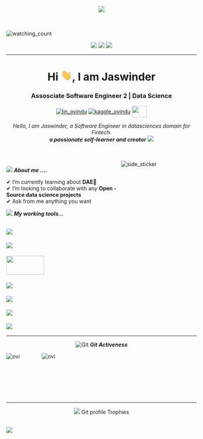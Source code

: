 <p align="center">
  <img src="https://media.giphy.com/media/Q9F3jJr7Xi34MwTwOf/giphy.gif" height="300"/>
</p>
<br>

<p align="left"> 
<img src="https://komarev.com/ghpvc/?username=jaswinder9051998&color=brightgreen" alt="watching_count" />
 </p>
 <p align="center">
<img src="https://img.shields.io/badge/Age-23-blue" />
  <img src="https://img.shields.io/badge/Focus-Machine%20Learning-brightgreen" />
  <img src="https://img.shields.io/badge/Lives-India-success" />
</p>
<hr>
<h1 align="center">Hi <img src="https://raw.githubusercontent.com/ABSphreak/ABSphreak/master/gifs/Hi.gif" width="30px">, I am Jaswinder </h1>
<h3 align="center">Assosciate Software Engineer 2 | Data Science </h3>
<p align="center">
<a href="https://www.linkedin.com/in/jaswinder-singh-531990173/" target="blank"><img align="center" src="https://image.flaticon.com/icons/png/128/174/174857.png" alt="lin_ovindu" height="30" width="40" /></a>  
<a href="https://www.kaggle.com/baratheonr6" target="blank"><img align="center" src="https://www.vectorlogo.zone/logos/kaggle/kaggle-icon.svg" alt="kaggle_ovindu" height="30" width="40" /></a>
 <a href = "mailto: jaswinder9051998@gmail.com"><img align="center" src="https://seeklogo.com/images/G/gmail-new-2020-logo-32DBE11BB4-seeklogo.com.png" height="30" width="40" /></a>
</p>
</p>



<p align="center">
  <em>
    Hello, I am Jaswinder, a Software Engineer in datasciences domain for Fintech. <br>
    <b>a passionate self-learner and creator</b> <img src="https://github.com/TheDudeThatCode/TheDudeThatCode/blob/master/Assets/Developer.gif" width="30px"> 
  </em> 
  <br>
</p>
<br><br>
<img align="right" width=200px height=200px alt="side_sticker" src="https://media.giphy.com/media/KAq5w47R9rmTuvWOWa/giphy.gif?cid=790b76110feda09f983e2f3a7dae64daeae24b8aaf871cbc&rid=giphy.gif&ct=g" />

<img src="https://media.giphy.com/media/iY8CRBdQXODJSCERIr/giphy.gif" width="30px">&nbsp;***About me ....***

✔ I’m currently learning about **DAE**🥰<br>
✔ I’m looking to collaborate with any **Open - Source data science projects**<br>
✔ Ask from me anything you want<br>
 

<img src="https://media.giphy.com/media/iY8CRBdQXODJSCERIr/giphy.gif" width="30px">&nbsp;***My working tools...***
<p align="left">

  <code> <img height="50" src="https://www.vectorlogo.zone/logos/jupyter/jupyter-ar21.svg"> </code>
  <code> <img height="50" src="https://www.vectorlogo.zone/logos/mysql/mysql-ar21.svg"> </code>
  <code> <img height="50" src="https://matplotlib.org/2.2.5/_images/sphx_glr_logos2_001.png" width='100'> </code>
  <code> <img height="50" src="https://upload.wikimedia.org/wikipedia/commons/thumb/e/ed/Pandas_logo.svg/768px-Pandas_logo.svg.png"> </code>
  <code> <img height="50" src="https://www.vectorlogo.zone/logos/numpy/numpy-ar21.svg"> </code>
  <code> <img height="50" src="https://raw.githubusercontent.com/valohai/ml-logos/master/scipy.svg"> </code>
  <code> <img height="50" src="https://seeklogo.com/images/S/scikit-learn-logo-8766D07E2E-seeklogo.com.png"> </code>
  <hr>
  <p align="center">
 <img src="https://media.giphy.com/media/W5eoZHPpUx9sapR0eu/giphy.gif" width="30px" alt="Git"/>&nbsp;<i><b>Git Activeness</b></i></p>
 
<p><img align="left" src="https://github-readme-stats.vercel.app/api/top-langs?username=jaswinder9051998&show_icons=true&locale=en&layout=compact&theme=synthwave" alt="ovi" /></p>
<p>&nbsp;<img align="right" src="https://github-readme-stats.vercel.app/api?username=jaswinder9051998&show_icons=true&locale=en&theme=synthwave" alt="ovi" width="410" /></p>
<br><br><br><br><br>

<hr>


<p align="center"><img src="https://media.giphy.com/media/jaswinder9051998/giphy.gif" width="30" />&nbsp;Git profile Trophies</p><br>
<img src="https://github-profile-trophy.vercel.app/?username=jaswinder9051998&theme=juicyfresh&no-bg=true" />

